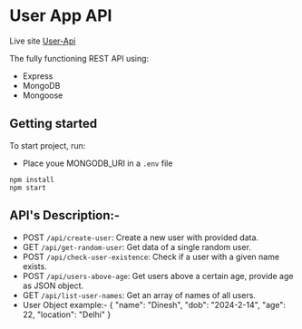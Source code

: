 # User App API

Live site [User-Api](https://user-api-g3oc.onrender.com/api/get-random-user)

The fully functioning REST API using:

 - Express
 - MongoDB
 - Mongoose

## Getting started

To start project, run:
- Place youe MONGODB_URI in a `.env` file
```
npm install
npm start
```

## API's Description:-

- POST `/api/create-user`: Create a new user with provided data.
- GET `/api/get-random-user`: Get data of a single random user.
- POST `/api/check-user-existence`: Check if a user with a given name exists.
- POST `/api/users-above-age`: Get users above a certain age, provide age as JSON object.
- GET `/api/list-user-names`: Get an array of names of all users.
- User Object example:- {
    "name": "Dinesh",
    "dob": "2024-2-14",
    "age": 22,
    "location": "Delhi"
}
